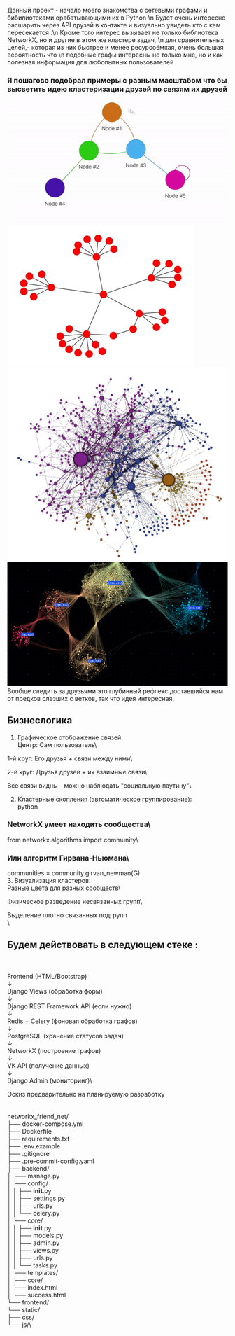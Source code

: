 


Данный проект - начало моего знакомства с сетевыми графами и бибилиотеками орабатывающими их в Python \n
Будет очень интересно расшарить через API друзей в контакте и визуально увидеть кто с кем пересекается .\n 
Кроме того интерес вызывает не только библиотека NetworkX, но и другие в этом же кластере задач, \n
для сравнительных целей,- которая из них быстрее и менее ресурсоёмкая, очень большая вероятность что \n
подобные графы интересны не только мне, но и как полезная информация для любопытных пользователей
### Я пошагово подобрал примеры с разным масштабом что бы высветить идею кластеризации друзей по связям их друзей
![x6n2l8gd4vhttsfwenage0vuwt0.gif](media%2Fx6n2l8gd4vhttsfwenage0vuwt0.gif)\
![i.jpeg](media%2Fi.jpeg)\
![1-formulasthat.jpg](media%2F1-formulasthat.jpg)\
![wholegraph-storage-featured-960x540.png](media%2Fwholegraph-storage-featured-960x540.png)\
 Вообще следить за друзьями это глубинный рефлекс доставшийся нам от предков слезших с ветков, так что идея интересная.

## Бизнеслогика

1. Графическое отображение связей:\
Центр: Сам пользователь\

1-й круг: Его друзья + связи между ними\

2-й круг: Друзья друзей + их взаимные связи\

Все связи видны - можно наблюдать "социальную паутину"\

2. Кластерные скопления (автоматическое группирование):\
python
### NetworkX умеет находить сообщества\
from networkx.algorithms import community\

### Или алгоритм Гирвана-Ньюмана\
communities = community.girvan_newman(G)\
3. Визуализация кластеров:\
Разные цвета для разных сообществ\

Физическое разведение несвязанных групп\

Выделение плотно связанных подгрупп\
\
## Будем действовать в следующем стеке :
\
\
Frontend (HTML/Bootstrap) \
    ↓\
Django Views (обработка форм)\
    ↓\
Django REST Framework API (если нужно)\
    ↓\
Redis + Celery (фоновая обработка графов)\
    ↓\
PostgreSQL (хранение статусов задач)\
    ↓\
NetworkX (построение графов)\
    ↓\
VK API (получение данных)\
    ↓\
Django Admin (мониторинг)\

Эскиз предварительно на планируемую разработку\
\
\
networkx_friend_net/ \
├── docker-compose.yml\
├── Dockerfile\
├── requirements.txt\
├── .env.example\
├── .gitignore\
├── .pre-commit-config.yaml\
├── backend/\
│   ├── manage.py\
│   ├── config/\
│   │   ├── __init__.py\
│   │   ├── settings.py\
│   │   ├── urls.py\
│   │   └── celery.py\
│   ├── core/\
│   │   ├── __init__.py\
│   │   ├── models.py\
│   │   ├── admin.py\
│   │   ├── views.py\
│   │   ├── urls.py\
│   │   └── tasks.py\
│   └── templates/\
│       └── core/\
│           ├── index.html\
│           └── success.html\
└── frontend/\
    └── static/\
        ├── css/\
        └── js/\ 